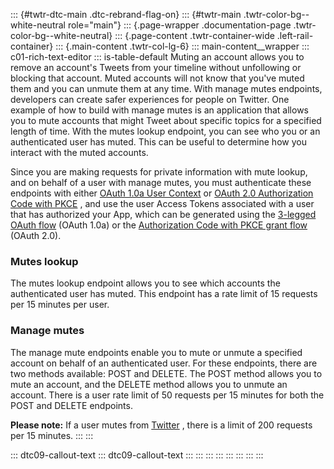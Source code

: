 ::: {#twtr-dtc-main .dtc-rebrand-flag-on}
::: {#twtr-main .twtr-color-bg--white-neutral role="main"}
::: {.page-wrapper .documentation-page .twtr-color-bg--white-neutral}
::: {.page-content .twtr-container-wide .left-rail-container}
::: {.main-content .twtr-col-lg-6}
::: main-content__wrapper
::: c01-rich-text-editor
::: is-table-default
Muting an account allows you to remove an account\'s Tweets from your
timeline without unfollowing or blocking that account. Muted accounts
will not know that you\'ve muted them and you can unmute them at any
time. With manage mutes endpoints, developers can create safer
experiences for people on Twitter. One example of how to build with
manage mutes is an application that allows you to mute accounts that
might Tweet about specific topics for a specified length of time. With
the mutes lookup endpoint, you can see who you or an authenticated user
has muted. This can be useful to determine how you interact with the
muted accounts.

Since you are making requests for private information with mute lookup,
and on behalf of a user with manage mutes, you must authenticate these
endpoints with either [OAuth 1.0a User
Context](/en/docs/authentication/oauth-1-0a) or [OAuth 2.0 Authorization
Code with PKCE](/en/docs/authentication/oauth-2-0/authorization-code) ,
and use the user Access Tokens associated with a user that has
authorized your App, which can be generated using the [3-legged OAuth
flow](/en/docs/authentication/oauth-1-0a/obtaining-user-access-tokens)
(OAuth 1.0a) or the [Authorization Code with PKCE grant
flow](/en/docs/authentication/oauth-2-0/user-access-token) (OAuth 2.0).

### Mutes lookup

The mutes lookup endpoint allows you to see which accounts the
authenticated user has muted. This endpoint has a rate limit of 15
requests per 15 minutes per user.

### Manage mutes

The manage mute endpoints enable you to mute or unmute a specified
account on behalf of an authenticated user. For these endpoints, there
are two methods available: POST and DELETE. The POST method allows you
to mute an account, and the DELETE method allows you to unmute an
account. There is a user rate limit of 50 requests per 15 minutes for
both the POST and DELETE endpoints.

**Please note:** If a user mutes from [Twitter](https://twitter.com/) ,
there is a limit of 200 requests per 15 minutes.
:::
:::

::: dtc09-callout-text
::: dtc09-callout-text
:::
:::
:::
:::
:::
:::
:::
:::
